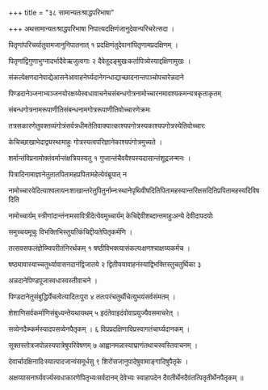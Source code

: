 +++
title = "३८ सामान्यतःश्राद्धपरिभाषा"

+++
अथसामान्यतःश्राद्धपरिभाषा निपात्यदक्षिणंजानुदेवान्परिचरेत्सदा ।

पितृणांपरिचर्यातुवामजानुनिपातनात् १ प्रदक्षिणंतुदेवानांपितृणामप्रदक्षिणम् ।

पितृणांद्विगुणाभुग्नादर्भादैवेऋजुत्वगाः २ दैवेतूदङ्मुखःकर्तापित्र्येस्याद्दक्षिणामुखः ।

संकल्पेक्षणदानेपाद्येआसनेआवाहनेर्घ्यदानेगन्धाद्याच्छादनान्तपञ्चोपचारेन्नदाने

पिण्डदानेञ्जनाभ्यञ्जनयोरक्षय्येस्वधावाचनेचसंबन्धगोत्रनामोच्चारनमावश्यकमन्यत्रकृताकृतम्

संबन्धगोत्रनामरूपाणीतिसंबन्धनामगोत्ररूपाणीतिवोच्चारणेक्रमः

तत्रसकारणेतुवक्तव्यंगोत्रंसर्वत्रधीमतेतिवाक्यात्काश्यपगोत्रस्यकाश्यपगोत्रस्येतिवोच्चारः

केचिच्छाखाभेदाद्व्यस्थामाहुः गोत्रस्यत्वपरिज्ञानेकाश्यपंगोत्रमुच्यते ।

शर्मान्तंविप्रनामोक्तंवर्मान्तंक्षत्रियस्यतु १ गुप्तान्तंचैववैश्यस्यदासान्तंशूद्रजन्मनः ।

पित्रादिनामाज्ञानेतुतातपितामहप्रपितामहेत्येवंब्रूयात् न

नामोच्चारयेदित्याश्वलायनःशाखान्तरेतुपितुर्नाम्नःस्थानेपृथिवीषदितिपितामहस्यान्तरिक्षसदितिप्रपितामहस्यदिविषदिति

नामोच्चार्यम् स्त्रीणांदान्तंनामसावित्रीदेत्येवमुच्चार्यम् केचिद्देवीशब्दान्तमाहुःअन्ये देवीदापदयोः

समुच्चयमूचुः विभक्तिभिस्तुयत्किंचिद्दीयतेपितृकर्मणि ।

तत्सवसफलंज्ञेय्म्विपरीतंनिरर्थकम् १ षष्ठीविभक्त्यासंकल्पःक्षणश्चाक्षय्यकर्मच ।

षष्ठ्यावास्याच्चतुर्थ्यावासनदानंद्विजातये २ द्वितीययावाहनंस्याद्विभक्तिस्तुचतुर्थिका ३

अन्नदानेपिण्डपूजास्वधास्वस्तीवाचने ।

पिण्डदानेतुसंबुद्धिर्येचत्वेत्यादितःपुरा ४ ततःपरंचतुर्थीचेत्युभयंसर्वसंमतम् ।

शेशाणिसर्वकर्माणिसंबुध्यन्तेयथायथम् ५ इदंतेवाइदंवोवाप्रयुज्यैवसमाचरेत् ।

सव्येनदैव्म्कर्मस्यादपसव्येनपैतृकम् । ६ विप्रप्रदक्षिणाविप्रस्वागतंचार्घ्यदानकम् ।

सूक्तस्तोत्रजपोन्नस्यपात्रेषुपरिवेषणम् ७ आह्वानमन्नास्याघ्राणंतथाचस्वस्तिवाचनम् ।

देवार्चादक्षिनादिःस्यात्पादजान्वंसमूर्धसु ९ शिरोंसजानुपादेषुवामाङ्गादिषुपैतृके ।

अक्षय्यासनार्घ्यवर्ज्यस्वधाकारणेपितृभ्यःसर्वदानम् देवेभ्यः स्वाहापदेन दैवतीर्थेनदैवंतत्पितृतीर्थेनपैतृकम् ॥
